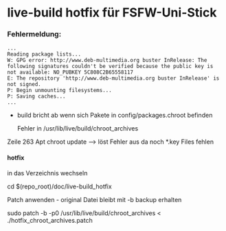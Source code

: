 # live-build hotfix für FSFW-Uni-Stick

### Fehlermeldung:

```
...
Reading package lists...
W: GPG error: http://www.deb-multimedia.org buster InRelease: The following signatures couldn't be verified because the public key is not available: NO_PUBKEY 5C808C2B65558117
E: The repository 'http://www.deb-multimedia.org buster InRelease' is not signed.
P: Begin unmounting filesystems...
P: Saving caches...
...
```

* build bricht ab wenn sich Pakete in config/packages.chroot befinden

    Fehler in /usr/lib/live/build/chroot_archives

Zeile 263    Apt chroot update –> löst Fehler aus da noch *.key Files fehlen 


#### hotfix

in das Verzeichnis wechseln

cd $(repo_root)/doc/live-build_hotfix

Patch anwenden - original Datei bleibt mit -b backup erhalten 

sudo patch -b -p0 /usr/lib/live/build/chroot_archives < ./hotfix_chroot_archives.patch
